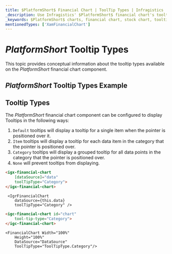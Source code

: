 ```yaml
---
title: $PlatformShort$ Financial Chart | ToolTip Types | Infragistics
_description: Use Infragistics' $PlatformShort$ financial chart's tooltips to display important data. View our $ProductName$ graph tutorials!
_keywords: $PlatformShort$ charts, financial chart, stock chart, tooltips, $ProductName$, Infragistics
mentionedTypes: ['XamFinancialChart']
---
```

# $PlatformShort$ Tooltip Types

This topic provides conceptual information about the tooltip types available on the $PlatformShort$ financial chart component.

## $PlatformShort$ Tooltip Types Example

<code-view style="height: 500px" 
           data-demos-base-url="{environment:dvDemosBaseUrl}" 
           iframe-src="{environment:dvDemosBaseUrl}/charts/financial-chart-tooltip-types" 
           alt="$PlatformShort$ Tooltip Types Example" 
           github-src="charts/financial-chart/tooltip-types">
</code-view>

<div class="divider--half"></div>

## Tooltip Types

The $PlatformShort$ financial chart component can be configured to display Tooltips in the following ways:

1. `Default` tooltips will display a tooltip for a single item when the pointer is positioned over it.
1. `Item` tooltips will display a tooltip for each data item in the category that the pointer is positioned over.
1. `Category` tooltips will display a grouped tooltip for all data points in the category that the pointer is positioned over.
1. `None` will prevent tooltips from displaying.

```html
<igx-financial-chart
    [dataSource]="data"
    toolTipType="Category">
</igx-financial-chart>
```

```tsx
 <IgrFinancialChart
    dataSource={this.data}
    toolTipType="Category" />
```

```html
<igc-financial-chart id="chart"
    tool-tip-type="Category">
</igc-financial-chart>
```

```razor
<FinancialChart Width="100%"
    Height="100%"                
    DataSource="DataSource"
    ToolTipType="ToolTipType.Category"/>
```
